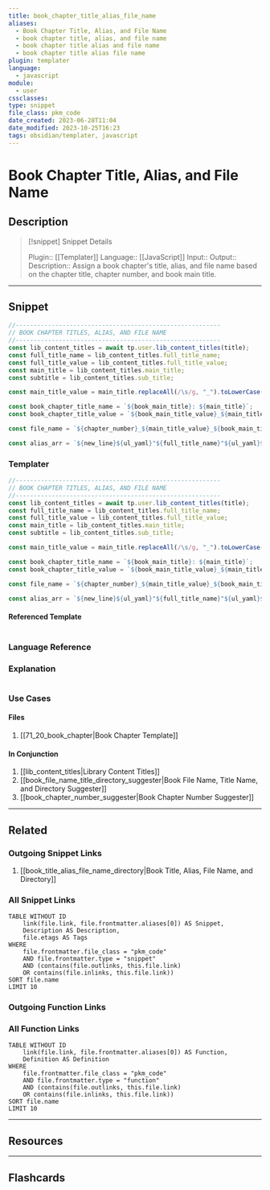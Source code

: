 ```yaml
---
title: book_chapter_title_alias_file_name
aliases:
  - Book Chapter Title, Alias, and File Name
  - book chapter title, alias, and file name
  - book chapter title alias and file name
  - book chapter title alias file name
plugin: templater
language:
  - javascript
module:
  - user
cssclasses:
type: snippet
file_class: pkm_code
date_created: 2023-06-28T11:04
date_modified: 2023-10-25T16:23
tags: obsidian/templater, javascript
---
```

# Book Chapter Title, Alias, and File Name

## Description

> [!snippet] Snippet Details
>
> Plugin:: [[Templater]]
> Language:: [[JavaScript]]
> Input::
> Output::
> Description:: Assign a book chapter's title, alias, and file name based on the chapter title, chapter number, and book main title.

---

## Snippet

<!-- Add the full code including explanatory comments  -->

```javascript
//---------------------------------------------------------
// BOOK CHAPTER TITLES, ALIAS, AND FILE NAME
//---------------------------------------------------------
const lib_content_titles = await tp.user.lib_content_titles(title);
const full_title_name = lib_content_titles.full_title_name;
const full_title_value = lib_content_titles.full_title_value;
const main_title = lib_content_titles.main_title;
const subtitle = lib_content_titles.sub_title;

const main_title_value = main_title.replaceAll(/\s/g, "_").toLowerCase();

const book_chapter_title_name = `${book_main_title}: ${main_title}`;
const book_chapter_title_value = `${book_main_title_value}_${main_title_value}`;

const file_name = `${chapter_number}_${main_title_value}_${book_main_title_value}`;

const alias_arr = `${new_line}${ul_yaml}"${full_title_name}"${ul_yaml}${full_title_value}${new_line}${ul_yaml}${main_title_value}${ul_yaml}"${book_chapter_title_name}"${new_line}${ul_yaml}${book_chapter_title_value}${ul_yaml}${file_name}`;

```

### Templater

<!-- Add the full code as it appears in the template  -->
<!-- Exclude explanatory comments  -->

```javascript
//---------------------------------------------------------
// BOOK CHAPTER TITLES, ALIAS, AND FILE NAME
//---------------------------------------------------------
const lib_content_titles = await tp.user.lib_content_titles(title);
const full_title_name = lib_content_titles.full_title_name;
const full_title_value = lib_content_titles.full_title_value;
const main_title = lib_content_titles.main_title;
const subtitle = lib_content_titles.sub_title;

const main_title_value = main_title.replaceAll(/\s/g, "_").toLowerCase();

const book_chapter_title_name = `${book_main_title}: ${main_title}`;
const book_chapter_title_value = `${book_main_title_value}_${main_title_value}`;

const file_name = `${chapter_number}_${main_title_value}_${book_main_title_value}`;

const alias_arr = `${new_line}${ul_yaml}"${full_title_name}"${ul_yaml}${full_title_value}${new_line}${ul_yaml}${main_title_value}${ul_yaml}"${book_chapter_title_name}"${new_line}${ul_yaml}${book_chapter_title_value}${ul_yaml}${file_name}`;

```

#### Referenced Template

<!-- If applicable, add the referenced template  -->

```javascript

```

### Language Reference

<!-- Recreate the code with links to files  -->

### Explanation

```javascript

```

### Use Cases

#### Files

<!-- Files containing the snippet  -->

1. [[71_20_book_chapter|Book Chapter Template]]

#### In Conjunction

<!-- Snippets used together with this snippet  -->

1. [[lib_content_titles|Library Content Titles]]
2. [[book_file_name_title_directory_suggester|Book File Name, Title Name, and Directory Suggester]]
3. [[book_chapter_number_suggester|Book Chapter Number Suggester]]

---

## Related

### Outgoing Snippet Links

<!-- Link related snippet here -->

1. [[book_title_alias_file_name_directory|Book Title, Alias, File Name, and Directory]]

### All Snippet Links

<!-- Query limit 10  -->

```dataview
TABLE WITHOUT ID
	link(file.link, file.frontmatter.aliases[0]) AS Snippet,
	Description AS Description,
	file.etags AS Tags
WHERE
	file.frontmatter.file_class = "pkm_code"
	AND file.frontmatter.type = "snippet"
	AND (contains(file.outlinks, this.file.link)
	OR contains(file.inlinks, this.file.link))
SORT file.name
LIMIT 10
```

### Outgoing Function Links

<!-- Link related functions here -->

### All Function Links

<!-- Query limit 10  -->

```dataview
TABLE WITHOUT ID
	link(file.link, file.frontmatter.aliases[0]) AS Function,
	Definition AS Definition
WHERE
	file.frontmatter.file_class = "pkm_code"
	AND file.frontmatter.type = "function"
	AND (contains(file.outlinks, this.file.link)
	OR contains(file.inlinks, this.file.link))
SORT file.name
LIMIT 10
```

---

## Resources

---

## Flashcards
